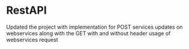 # RestAPI

Updated the project with implementation for POST services updates on webservices
along with the GET with and without header usage of webservices request
